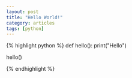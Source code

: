 ```yaml
---
layout: post
title: "Hello World!"
category: articles
tags: [python]
---
```


{% highlight python %}
def hello():
  print("Hello")

hello()

{% endhighlight %}
